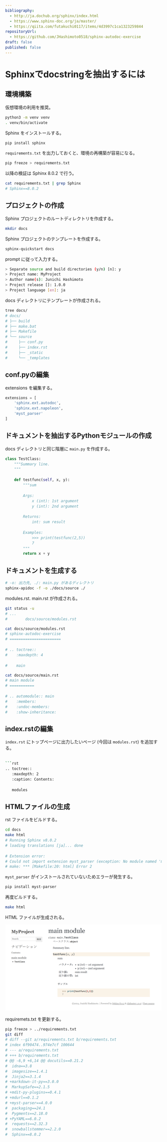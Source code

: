 ```yaml
---
bibliography: 
  - http://ja.dochub.org/sphinx/index.html
  - https://www.sphinx-doc.org/ja/master/
  - https://qiita.com/futakuchi0117/items/4d3997c1ca1323259844
repositoryUrl:
  - https://github.com/JHashimoto0518/sphinx-autodoc-exercise
draft: false
published: false
---
```


# Sphinxでdocstringを抽出するには

## 環境構築

仮想環境の利用を推奨。

```bash
python3 -m venv venv
. venv/bin/activate
```

Sphinx をインストールする。

```bash
pip install sphinx
```

`requirements.txt` を出力しておくと、環境の再構築が容易になる。
  
```bash
pip freeze > requirements.txt
```

以降の検証は Sphinx 8.0.2 で行う。

```bash
cat requirements.txt | grep Sphinx
# Sphinx==8.0.2
```

## プロジェクトの作成

Sphinx プロジェクトのルートディレクトリを作成する。

```bash
mkdir docs
```

Sphinx プロジェクトのテンプレートを作成する。

```bash
sphinx-quickstart docs
```

prompt に従って入力する。

```bash
> Separate source and build directories (y/n) [n]: y
> Project name: MyProject
> Author name(s): Junichi Hashimoto
> Project release []: 1.0.0
> Project language [en]: ja
```

docs ディレクトリにテンプレートが作成される。

```bash
tree docs/
# docs/
# ├── build
# ├── make.bat
# ├── Makefile
# └── source
#     ├── conf.py
#     ├── index.rst
#     ├── _static
#     └── _templates
```

## conf.pyの編集

extensions を編集する。

```python
extensions = [
    'sphinx.ext.autodoc',
    'sphinx.ext.napoleon',
    'myst_parser'
]
```

## ドキュメントを抽出するPythonモジュールの作成

docs ディレクトリと同じ階層に `main.py` を作成する。

```python
class TestClass:
    """Summary line.
    """

    def testfunc(self, x, y):
        """sum

        Args:
            x (int): 1st argument
            y (int): 2nd argument

        Returns:
            int: sum result

        Examples:
            >>> print(testfunc(2,5))
            7
        """
        return x + y
```

## ドキュメントを生成する

```bash
# -o: 出力先, ./: main.py があるディレクトリ
sphinx-apidoc -f -o ./docs/source ./
```

modules.rst. main.rst が作成される。

```bash
git status -u
# ...
#        docs/source/modules.rst
```

```bash
cat docs/source/modules.rst 
# sphinx-autodoc-exercise
# =======================

# .. toctree::
#    :maxdepth: 4

#    main
```

```bash
cat docs/source/main.rst 
# main module
# ===========

# .. automodule:: main
#    :members:
#    :undoc-members:
#    :show-inheritance:
```

## index.rstの編集

`index.rst` にトップページに出力したいページ (今回は `modules.rst`) を追加する。

```bash

```rst
.. toctree::
   :maxdepth: 2
   :caption: Contents:

   modules
```

## HTMLファイルの生成

rst ファイルをビルドする。

```bash
cd docs
make html
# Running Sphinx v8.0.2
# loading translations [ja]... done

# Extension error:
# Could not import extension myst_parser (exception: No module named 'myst_parser')
# make: *** [Makefile:20: html] Error 2
```

`myst_parser` がインストールされていないためエラーが発生する。

```bash
pip install myst-parser
```

再度ビルドする。

```bash
make html
```

HTML ファイルが生成される。

![alt text](images/image1.png)

requiremets.txt を更新する。

```bash
pip freeze > ../requirements.txt
git diff
# diff --git a/requirements.txt b/requirements.txt
# index 6f90474..974e7cf 100644
# --- a/requirements.txt
# +++ b/requirements.txt
# @@ -6,9 +6,14 @@ docutils==0.21.2
#  idna==3.8
#  imagesize==1.4.1
#  Jinja2==3.1.4
# +markdown-it-py==3.0.0
#  MarkupSafe==2.1.5
# +mdit-py-plugins==0.4.1
# +mdurl==0.1.2
# +myst-parser==4.0.0
#  packaging==24.1
#  Pygments==2.18.0
# +PyYAML==6.0.2
#  requests==2.32.3
#  snowballstemmer==2.2.0
#  Sphinx==8.0.2
```
